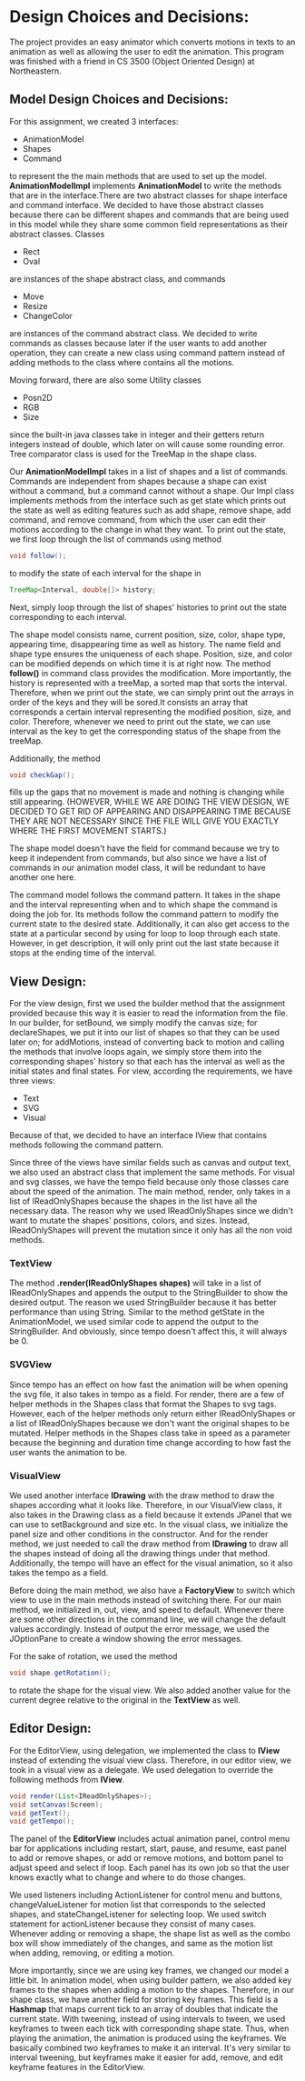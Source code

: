 # Design Choices and Decisions:
The project provides an easy animator which converts motions in texts to an animation as well as
allowing the user to edit the animation. This program was finished with a friend in CS 3500
(Object Oriented Design) at Northeastern.


## Model Design Choices and Decisions:

For this assignment, we created 3 interfaces:
>
* AnimationModel
* Shapes
* Command

to represent the
the main methods that are used to set up the model. **AnimationModelImpl** implements **AnimationModel**
to write the methods that are in the interface.There are two abstract classes for shape
interface and command interface. We decided to have those abstract classes because there can be
different shapes and commands that are being used in this model while they share some common field
representations as their abstract classes. Classes
 >
 * Rect
 * Oval

are instances of the
shape abstract class, and commands
 >
 * Move
 * Resize
 * ChangeColor

are instances of the
command abstract class. We decided to write commands as classes because later
if the user wants to add another operation, they can create a new class using command pattern
instead of adding methods to the class where contains all the motions.

Moving forward, there are also some Utility classes
>
* Posn2D
* RGB
* Size

since the built-in java classes take in integer and their getters return integers
instead of double, which later on will cause some rounding error. Tree comparator class is used for
the TreeMap in the shape class.

Our **AnimationModelImpl** takes in a list of shapes and a list of commands. Commands are independent
from shapes because a shape can exist without a command, but a command cannot without a shape. Our
Impl class implements methods from the interface such as get state which prints out the state as
well as editing features such as add shape, remove shape, add command, and remove command, from
which the user can edit their motions according to the change in what they want. To print out the
state, we first loop through the list of commands using method
```java
void follow();
```
to modify the state of each interval for the shape in
```java
TreeMap<Interval, double[]> history;
```

Next, simply loop through the list of shapes' histories to print out the state corresponding to
each interval.

The shape model consists name, current position, size, color, shape type, appearing time,
disappearing time as well as history. The name field and shape type ensures the uniqueness of each
shape. Position, size, and color can be modified depends on which time it is at right now. The
method **follow()** in command class provides the modification. More importantly, the history is
represented with a treeMap, a sorted map that sorts the interval. Therefore, when we print out the
state, we can simply print out the arrays in order of the keys and they will be sored.It consists an
array that corresponds a certain interval representing the modified position, size, and color.
Therefore, whenever we need to print out the state, we can use interval as the key to get the
corresponding status of the shape from the treeMap.

Additionally, the method
```java
void checkGap();
```
fills up the gaps that no movement is made and nothing is changing while still appearing. (HOWEVER, WHILE
WE ARE DOING THE VIEW DESIGN, WE DECIDED TO GET RID OF APPEARING AND DISAPPEARING TIME BECAUSE THEY
ARE NOT NECESSARY SINCE THE FILE WILL GIVE YOU EXACTLY WHERE THE FIRST MOVEMENT STARTS.)

The shape model doesn't have the field for command because we try to keep it independent from
commands, but also since we have a list of commands in our animation model class, it will be
redundant to have another one here.

The command model follows the command pattern. It takes in the shape and the interval representing
when and to which shape the command is doing the job for. Its methods follow the command pattern to
modify the current state to the desired state. Additionally, it can also get access to the state
at a particular second by using for loop to loop through each state. However, in get description,
it will only print out the last state because it stops at the ending time of the interval.



## View Design:

For the view design, first we used the builder method that the assignment provided because this way
it is easier to read the information from the file. In our builder, for setBound, we simply modify
the canvas size; for declareShapes, we put it into our list of shapes so that they can be used later
on; for addMotions, instead of converting back to motion and calling the methods that involve loops
again, we simply store them into the corresponding shapes' history so that each has the interval as
well as the initial states and final states. For view, according the requirements, we have three
views:
>
* Text
* SVG
* Visual

Because of that, we decided to have an interface
IView that contains methods following the command pattern.

Since three of the views have similar fields such as canvas and output text, we also used an
abstract class that implement the same methods. For visual and svg classes, we have the tempo field
because only those classes care about the speed of the animation. The main method, render, only
takes in a list of IReadOnlyShapes because the shapes in the list have all the necessary data. The
reason why we used IReadOnlyShapes since we didn't want to mutate the shapes' positions, colors,
and sizes. Instead, IReadOnlyShapes will prevent the mutation since it only has all the non void
methods.

### TextView
The method **.render(IReadOnlyShapes shapes)** will take in a list of IReadOnlyShapes and appends the output to the
StringBuilder to show the desired output. The reason we used StringBuilder because it has better
performance than using String. Similar to the method getState in the AnimationModel, we used similar
code to append the output to the StringBuilder. And obviously, since tempo doesn't affect this, it
will always be 0.

### SVGView
Since tempo has an effect on how fast the animation will be when opening the svg
file, it also takes in tempo as a field. For render, there are a few of helper methods in the
Shapes class that format the Shapes to svg tags. However, each of the helper methods only return
either IReadOnlyShapes or a list of IReadOnlyShapes because we don't want the original shapes to be
mutated. Helper methods in the Shapes class take in speed as a parameter because the beginning and
duration time change according to how fast the user wants the animation to be.

### VisualView
We used another interface **IDrawing** with the draw method to draw the shapes according
what it looks like. Therefore, in our VisualView class, it also takes in the Drawing class as a
field because it extends JPanel that we can use to setBackground and size etc. In the visual class,
we initialize the panel size and other conditions in the constructor. And for the render method, we
just needed to call the draw method from **IDrawing** to draw all the shapes instead of doing all the
drawing things under that method. Additionally, the tempo will have an effect for the visual
animation, so it also takes the tempo as a field.

Before doing the main method, we also have a **FactoryView** to switch which view to use in the main
methods instead of switching there. For our main method, we initialized in, out, view, and speed
to default. Whenever there are some other directions in the command line, we will change the default
values accordingly. Instead of output the error message, we used the JOptionPane to create a window
showing the error messages.


For the sake of rotation, we used the method
```java
void shape.getRotation();
```
to rotate the shape for the visual view. We also added another value for the current degree relative
to the original in the **TextView** as well.


## Editor Design:

For the EditorView, using delegation, we implemented the class to **IView** instead of extending the
visual view class. Therefore, in our editor view, we took in a visual view as a delegate. We used
delegation to override the following methods from **IView**.
```java
void render(List<IReadOnlyShapes>);
void setCanvas(Screen);
void getText();
void getTempo();
```

The panel of the **EditorView** includes actual animation panel, control menu bar for applications
including restart, start, pause, and resume, east panel to add or remove shapes, or add or remove
motions, and bottom panel to adjust speed and select if loop. Each panel has its own job so that
the user knows exactly what to change and where to do those changes.

We used listeners including ActionListener for control menu and buttons, changeValueListener for
motion list that corresponds to the selected shapes, and stateChangeListener for selecting loop.
We used switch statement for actionListener because they consist of many cases. Whenever adding or
removing a shape, the shape list as well as the combo box will show immediately of the changes, and
same as the motion list when adding, removing, or editing a motion.

More importantly, since we are using key frames, we changed our model a little bit. In animation
model, when using builder pattern, we also added key frames to the shapes when adding a motion to
the shapes. Therefore, in our shape class, we have another field for storing key frames. This field
is a **Hashmap** that maps current tick to an array of doubles that indicate the current state. With
tweening, instead of using intervals to tween, we used keyframes to tween each tick with
corresponding shape state. Thus, when playing the animation, the animation is produced using the
keyframes. We basically combined two keyframes to make it an interval. It's very similar to
interval tweening, but keyframes make it easier for add, remove, and edit keyframe features in the
EditorView.